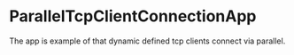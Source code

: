 # ParallelTcpClientConnectionApp
The app is example of that dynamic defined tcp clients connect via parallel.
